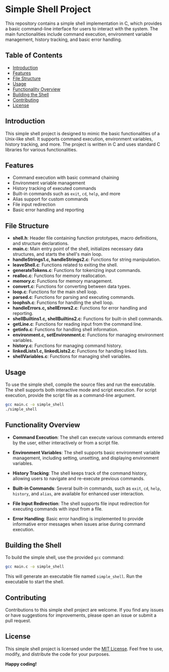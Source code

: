 # Simple Shell Project

This repository contains a simple shell implementation in C, which provides a basic command-line interface for users to interact with the system. The main functionalities include command execution, environment variable management, history tracking, and basic error handling.

## Table of Contents
- [Introduction](#introduction)
- [Features](#features)
- [File Structure](#file-structure)
- [Usage](#usage)
- [Functionality Overview](#functionality-overview)
- [Building the Shell](#building-the-shell)
- [Contributing](#contributing)
- [License](#license)

## Introduction

This simple shell project is designed to mimic the basic functionalities of a Unix-like shell. It supports command execution, environment variables, history tracking, and more. The project is written in C and uses standard C libraries for various functionalities.

## Features

- Command execution with basic command chaining
- Environment variable management
- History tracking of executed commands
- Built-in commands such as `exit`, `cd`, `help`, and more
- Alias support for custom commands
- File input redirection
- Basic error handling and reporting

## File Structure

- **shell.h**: Header file containing function prototypes, macro definitions, and structure declarations.
- **main.c**: Main entry point of the shell, initializes necessary data structures, and starts the shell's main loop.
- **handleStrings1.c, handleStrings2.c**: Functions for string manipulation.
- **leaveShell.c**: Functions related to exiting the shell.
- **generateTokens.c**: Functions for tokenizing input commands.
- **realloc.c**: Functions for memory reallocation.
- **memory.c**: Functions for memory management.
- **convert.c**: Functions for converting between data types.
- **loop.c**: Functions for the main shell loop.
- **parsed.c**: Functions for parsing and executing commands.
- **loophsh.c**: Functions for handling the shell loop.
- **handleErrors.c, shellErrors2.c**: Functions for error handling and reporting.
- **shellBuiltins1.c, shellBuiltins2.c**: Functions for built-in shell commands.
- **getLine.c**: Functions for reading input from the command line.
- **getinfo.c**: Functions for handling shell information.
- **environment.c, setEnvironment.c**: Functions for managing environment variables.
- **history.c**: Functions for managing command history.
- **linkedLists1.c, linkedLists2.c**: Functions for handling linked lists.
- **shellVariables.c**: Functions for managing shell variables.

## Usage

To use the simple shell, compile the source files and run the executable. The shell supports both interactive mode and script execution. For script execution, provide the script file as a command-line argument.

```bash
gcc main.c -o simple_shell
./simple_shell
```

## Functionality Overview

- **Command Execution**: The shell can execute various commands entered by the user, either interactively or from a script file.

- **Environment Variables**: The shell supports basic environment variable management, including setting, unsetting, and displaying environment variables.

- **History Tracking**: The shell keeps track of the command history, allowing users to navigate and re-execute previous commands.

- **Built-in Commands**: Several built-in commands, such as `exit`, `cd`, `help`, `history`, and `alias`, are available for enhanced user interaction.

- **File Input Redirection**: The shell supports file input redirection for executing commands with input from a file.

- **Error Handling**: Basic error handling is implemented to provide informative error messages when issues arise during command execution.

## Building the Shell

To build the simple shell, use the provided `gcc` command:

```bash
gcc main.c -o simple_shell
```

This will generate an executable file named `simple_shell`. Run the executable to start the shell.

## Contributing

Contributions to this simple shell project are welcome. If you find any issues or have suggestions for improvements, please open an issue or submit a pull request.

## License

This simple shell project is licensed under the [MIT License](LICENSE). Feel free to use, modify, and distribute the code for your purposes.

**Happy coding!**